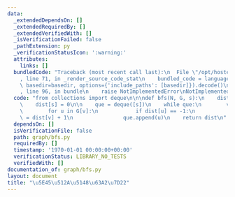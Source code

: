 ```yaml
---
data:
  _extendedDependsOn: []
  _extendedRequiredBy: []
  _extendedVerifiedWith: []
  _isVerificationFailed: false
  _pathExtension: py
  _verificationStatusIcon: ':warning:'
  attributes:
    links: []
  bundledCode: "Traceback (most recent call last):\n  File \"/opt/hostedtoolcache/PyPy/3.10.12/x64/lib/pypy3.10/site-packages/onlinejudge_verify/documentation/build.py\"\
    , line 71, in _render_source_code_stat\n    bundled_code = language.bundle(stat.path,\
    \ basedir=basedir, options={'include_paths': [basedir]}).decode()\n  File \"/opt/hostedtoolcache/PyPy/3.10.12/x64/lib/pypy3.10/site-packages/onlinejudge_verify/languages/python.py\"\
    , line 96, in bundle\n    raise NotImplementedError\nNotImplementedError\n"
  code: "from collections import deque\n\n\ndef bfs(N, G, s):\n    dist = [-1] * N\n\
    \    dist[s] = 0\n\n    que = deque([s])\n    while que:\n        v = que.popleft()\n\
    \        for u in G[v]:\n            if dist[u] == -1:\n                dist[u]\
    \ = dist[v] + 1\n                que.append(u)\n    return dist\n"
  dependsOn: []
  isVerificationFile: false
  path: graph/bfs.py
  requiredBy: []
  timestamp: '1970-01-01 00:00:00+00:00'
  verificationStatus: LIBRARY_NO_TESTS
  verifiedWith: []
documentation_of: graph/bfs.py
layout: document
title: "\u5E45\u512A\u5148\u63A2\u7D22"
---
```

